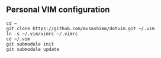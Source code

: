 
## Personal VIM configuration

    cd ~
    git clone https://github.com/musashimm/dotvim.git ~/.vim
    ln -s ~/.vim/vimrc ~/.vimrc
    cd ~/.vim
    git submodule init
    git submodule update
